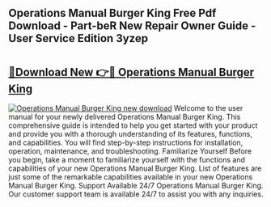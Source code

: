 ## Operations Manual Burger King Free Pdf Download - Part-beR New Repair Owner Guide - User Service Edition 3yzep

# <h2><a href="http://bc70988.oget.top/?id=Operations+Manual+Burger+King">🔗Download New 👉🔴 Operations Manual Burger King</a></h2>

[![Operations Manual Burger King new download](https://i.imgur.com/5g1atiW.png)](http://bc70988.oget.top/?id=Operations+Manual+Burger+King)
Welcome to the user manual for your newly delivered Operations Manual Burger King. This comprehensive guide is intended to help you get started with your product and provide you with a thorough understanding of its features, functions, and capabilities. You will find step-by-step instructions for installation, operation, maintenance, and troubleshooting. Familiarize Yourself Before you begin, take a moment to familiarize yourself with the functions and capabilities of your new Operations Manual Burger King. List of features are just some of the remarkable capabilities available in your new Operations Manual Burger King. Support Available 24/7 Operations Manual Burger King. Our customer support team is available 24/7 to assist you with any inquiries.
